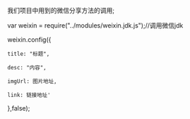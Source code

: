 我们项目中用到的微信分享方法的调用;



var weixin = require\("../modules/weixin.jdk.js"\);//调用微信jdk

weixin.config\({

	title: "标题",

	desc: "内容",

	imgUrl: 图片地址,

	link: 链接地址'

},false\);

